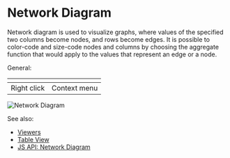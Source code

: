 <!-- TITLE: Network Diagram -->
<!-- SUBTITLE: -->

# Network Diagram

Network diagram is used to visualize graphs, where values of the specified two columns become nodes,
and rows become edges. It is possible to color-code and size-code nodes and columns by choosing the
aggregate function that would apply to the values that represent an edge or a node.

General:

| []()                  |                 |
|-----------------------|-----------------|
| Right click           | Context menu    |

![Network Diagram](../uploads/viewers/network-diagram.png "Network Diagram")

See also: 
  
  * [Viewers](../viewers.md)
  * [Table View](../../overview/table-view.md)
  * [JS API: Network Diagram](https://public.datagrok.ai/js/samples/ui/viewers/network-diagram)
